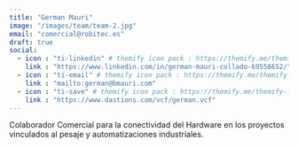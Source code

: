 ```yaml
---
title: "German Mauri"
image: "/images/team/team-2.jpg"
email: "comercial@robitec.es"
draft: true
social:
  - icon : "ti-linkedin" # themify icon pack : https://themify.me/themify-icons
    link : "https://www.linkedin.com/in/german-mauri-collado-69558652/"
  - icon : "ti-email" # themify icon pack : https://themify.me/themify-icons
    link : "mailto:german@bmauri.com"
  - icon : "ti-save" # themify icon pack : https://themify.me/themify-icons
    link : "https://www.dastions.com/vcf/german.vcf"
---
```


Colaborador Comercial para la conectividad del Hardware en los proyectos vinculados al pesaje y automatizaciones industriales.